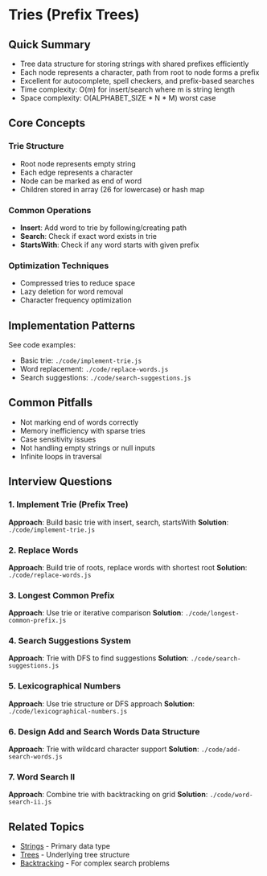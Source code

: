 # Tries (Prefix Trees)

## Quick Summary
- Tree data structure for storing strings with shared prefixes efficiently
- Each node represents a character, path from root to node forms a prefix
- Excellent for autocomplete, spell checkers, and prefix-based searches
- Time complexity: O(m) for insert/search where m is string length
- Space complexity: O(ALPHABET_SIZE * N * M) worst case

## Core Concepts

### Trie Structure
- Root node represents empty string
- Each edge represents a character
- Node can be marked as end of word
- Children stored in array (26 for lowercase) or hash map

### Common Operations
- **Insert**: Add word to trie by following/creating path
- **Search**: Check if exact word exists in trie
- **StartsWith**: Check if any word starts with given prefix

### Optimization Techniques
- Compressed tries to reduce space
- Lazy deletion for word removal
- Character frequency optimization

## Implementation Patterns
See code examples:
- Basic trie: `./code/implement-trie.js`
- Word replacement: `./code/replace-words.js`
- Search suggestions: `./code/search-suggestions.js`

## Common Pitfalls
- Not marking end of words correctly
- Memory inefficiency with sparse tries
- Case sensitivity issues
- Not handling empty strings or null inputs
- Infinite loops in traversal

## Interview Questions

### 1. Implement Trie (Prefix Tree)
**Approach**: Build basic trie with insert, search, startsWith
**Solution**: `./code/implement-trie.js`

### 2. Replace Words
**Approach**: Build trie of roots, replace words with shortest root
**Solution**: `./code/replace-words.js`

### 3. Longest Common Prefix
**Approach**: Use trie or iterative comparison
**Solution**: `./code/longest-common-prefix.js`

### 4. Search Suggestions System
**Approach**: Trie with DFS to find suggestions
**Solution**: `./code/search-suggestions.js`

### 5. Lexicographical Numbers
**Approach**: Use trie structure or DFS approach
**Solution**: `./code/lexicographical-numbers.js`

### 6. Design Add and Search Words Data Structure
**Approach**: Trie with wildcard character support
**Solution**: `./code/add-search-words.js`

### 7. Word Search II
**Approach**: Combine trie with backtracking on grid
**Solution**: `./code/word-search-ii.js`

## Related Topics
- [Strings](../arrays-and-strings/README.md) - Primary data type
- [Trees](../trees/README.md) - Underlying tree structure
- [Backtracking](../backtracking/README.md) - For complex search problems